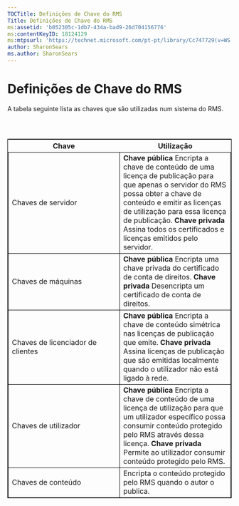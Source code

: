 ```yaml
---
TOCTitle: Definições de Chave do RMS
Title: Definições de Chave do RMS
ms:assetid: 'b052305c-1db7-434a-bad9-26d704156776'
ms:contentKeyID: 18124129
ms:mtpsurl: 'https://technet.microsoft.com/pt-pt/library/Cc747729(v=WS.10)'
author: SharonSears
ms.author: SharonSears
---
```


Definições de Chave do RMS
==========================

A tabela seguinte lista as chaves que são utilizadas num sistema do RMS.

###  

 
<table style="border:1px solid black;">
<colgroup>
<col width="50%" />
<col width="50%" />
</colgroup>
<thead>
<tr class="header">
<th>Chave</th>
<th>Utilização</th>
</tr>
</thead>
<tbody>
<tr class="odd">
<td style="border:1px solid black;">Chaves de servidor</td>
<td style="border:1px solid black;"><strong>Chave pública</strong>
Encripta a chave de conteúdo de uma licença de publicação para que apenas o servidor do RMS possa obter a chave de conteúdo e emitir as licenças de utilização para essa licença de publicação.
<strong>Chave privada</strong>
Assina todos os certificados e licenças emitidos pelo servidor.</td>
</tr>
<tr class="even">
<td style="border:1px solid black;">Chaves de máquinas</td>
<td style="border:1px solid black;"><strong>Chave pública</strong>
Encripta uma chave privada do certificado de conta de direitos.
<strong>Chave privada</strong>
Desencripta um certificado de conta de direitos.</td>
</tr>
<tr class="odd">
<td style="border:1px solid black;">Chaves de licenciador de clientes</td>
<td style="border:1px solid black;"><strong>Chave pública</strong>
Encripta a chave de conteúdo simétrica nas licenças de publicação que emite.
<strong>Chave privada</strong>
Assina licenças de publicação que são emitidas localmente quando o utilizador não está ligado à rede.</td>
</tr>
<tr class="even">
<td style="border:1px solid black;">Chaves de utilizador</td>
<td style="border:1px solid black;"><strong>Chave pública</strong>
Encripta a chave de conteúdo de uma licença de utilização para que um utilizador específico possa consumir conteúdo protegido pelo RMS através dessa licença.
<strong>Chave privada</strong>
Permite ao utilizador consumir conteúdo protegido pelo RMS.</td>
</tr>
<tr class="odd">
<td style="border:1px solid black;">Chaves de conteúdo</td>
<td style="border:1px solid black;">Encripta o conteúdo protegido pelo RMS quando o autor o publica.</td>
</tr>
</tbody>
</table>
